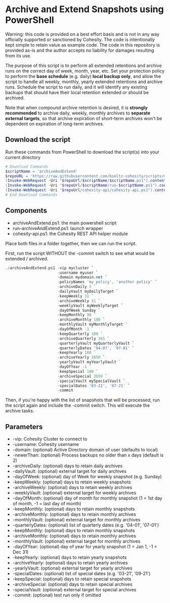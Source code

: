 # Archive and Extend Snapshots using PowerShell

Warning: this code is provided on a best effort basis and is not in any way officially supported or sanctioned by Cohesity. The code is intentionally kept simple to retain value as example code. The code in this repository is provided as-is and the author accepts no liability for damages resulting from its use.

The purpose of this script is to perform all extended retentions and archive runs on the correct day of week, month, year, etc. Set your protection policy to perform the **base schedule** (e.g. daily) **local backup only**, and allow the script to handle all weekly, monthly, yearly extended retentions and archive runs. Schedule the script to run daily, and it will identify any existing backups that should have their local retention extended or should be archived.

Note that when compound archive retention is desired, it is **strongly recommended** to archive daily, weekly, monthly archives to **separate external targets**, so that archive expiration of short-term archives won't be dependent on expiration of long-term archives.

## Download the script

Run these commands from PowerShell to download the script(s) into your current directory

```powershell
# Download Commands
$scriptName = 'archiveAndExtend'
$repoURL = 'https://raw.githubusercontent.com/bseltz-cohesity/scripts/master/powershell'
(Invoke-WebRequest -Uri "$repoUrl/$scriptName/$scriptName.ps1").content | Out-File "$scriptName.ps1"; (Get-Content "$scriptName.ps1") | Set-Content "$scriptName.ps1"
(Invoke-WebRequest -Uri "$repoUrl/$scriptName/run-$scriptName.ps1").content | Out-File "run-$scriptName.ps1"; (Get-Content "run-$scriptName.ps1") | Set-Content "run-$scriptName.ps1"
(Invoke-WebRequest -Uri "$repoUrl/cohesity-api/cohesity-api.ps1").content | Out-File cohesity-api.ps1; (Get-Content cohesity-api.ps1) | Set-Content cohesity-api.ps1
# End Download Commands
```

## Components

* archiveAndExtend.ps1: the main powershell script
* run-archiveAndExtend.ps1: launch wrapper
* cohesity-api.ps1: the Cohesity REST API helper module

Place both files in a folder together, then we can run the script.

First, run the script WITHOUT the -commit switch to see what would be extended / archived.

```powershell
./archiveAndExtend.ps1 -vip mycluster `
                       -username myuser `
                       -domain mydomain.net `
                       -policyNames 'my policy', 'another policy' `
                       -archiveDaily 5 `
                       -dailyVault myDailyTarget `
                       -keepWeekly 31 `
                       -archiveWeekly 31 `
                       -weeklyVault myWeeklyTarget `
                       -dayOfWeek Sunday `
                       -keepMonthly 90 `
                       -archiveMonthly 180 `
                       -monthlyVault myMonthlyTarget `
                       -dayOfMonth -1 `
                       -keepQuarterly 180 `
                       -archiveQuarterly 365 `
                       -quarterlyVault myQuarterlyVault `
                       -quarterlyDates '04-07', '07-01' `
                       -keepYearly 180 `
                       -archiveYearly 3650 `
                       -yearlyVault myYearlyVault `
                       -dayOfYear -1 `
                       -keepSpecial 180 `
                       -archiveSpecial 3650 `
                       -specialVault mySpecialVault `
                       -specialDates '03-21', '07-21' `
                       -commit
```

Then, if you're happy with the list of snapshots that will be processed, run the script again and include the -commit switch. This will execute the archive tasks.

## Parameters

* -vip: Cohesity Cluster to connect to
* -username: Cohesity username
* -domain: (optional) Active Directory domain of user (defaults to local)
* -newerThan: (optional) Process backups no older than x days (default is 2)
* -archiveDaily: (optional) days to retain daily archives
* -dailyVault: (optional) external target for daily archives
* -dayOfWeek: (optional) day of Week for weekly snapshot (e.g. Sunday)
* -keepWeekly: (optional) days to retain weekly snapshots
* -archiveWeekly: (optional) days to retain weekly archives
* -weeklyVault: (optional) external target for weekly archives
* -dayOfMonth: (optional) day of month for monthly snapshot (1 = 1st day of month, -1 = last day of month)
* -keepMonthly: (optional) days to retain monthly snapshots
* -archiveMonthly: (optional) days to retain monthly archives
* -monthlyVault: (optional) external target for monthly archives
* -quarterlyDates: (optional) list of quarterly dates (e.g. '04-01', '07-01')
* -keepMonthly: (optional) days to retain monthly snapshots
* -archiveMonthly: (optional) days to retain monthly archives
* -monthlyVault: (optional) external target for monthly archives
* -dayOfYear: (optional) day of year for yearly snapshot (1 = Jan 1, -1 = Dec 31)
* -keepYearly: (optional) days to retain yearly snapshots
* -archiveYearly: (optional) days to retain yearly archives
* -yearlyVault: (optional) external target for yearly archives
* -specialDates: (optional) list of special dates (e.g. '03-21', '09-21')
* -keepSpecial: (optional) days to retain special snapshots
* -archiveSpecial: (optional) days to retain special archives
* -specialVault: (optional) external target for special archives
* -commit: (optional) test run only if omitted
